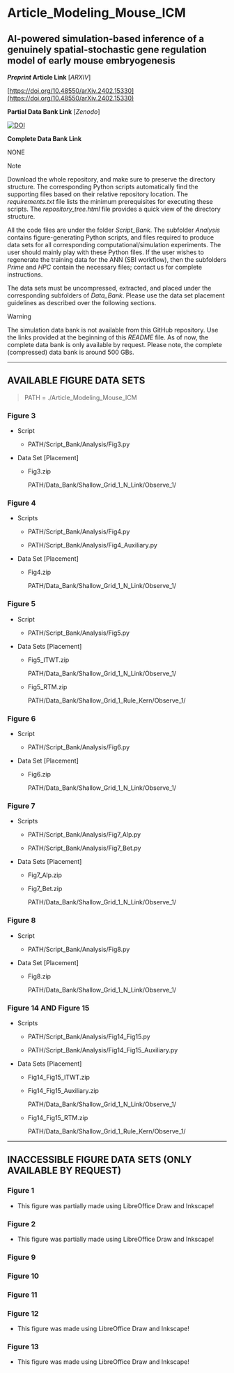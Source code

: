 # Article_Modeling_Mouse_ICM

## AI-powered simulation-based inference of a genuinely spatial-stochastic gene regulation model of early mouse embryogenesis

**_Preprint_ Article Link** [_ARXIV_]

[https://doi.org/10.48550/arXiv.2402.15330](https://doi.org/10.48550/arXiv.2402.15330)

__Partial Data Bank Link__ [_Zenodo_]

[![DOI](https://zenodo.org/badge/DOI/10.5281/zenodo.12637055.svg)](https://doi.org/10.5281/zenodo.12637055)

__Complete Data Bank Link__

NONE []()

> [!NOTE]
> Download the whole repository, and make sure to preserve the directory structure. The corresponding Python scripts automatically find the supporting files based on their relative repository location. The *requirements.txt* file lists the minimum prerequisites for executing these scripts. The *repository_tree.html* file provides a quick view of the directory structure.

All the code files are under the folder *Script_Bank*. The subfolder *Analysis* contains figure-generating Python scripts, and files required to produce data sets for all corresponding computational/simulation experiments. The user should mainly play with these Python files. If the user wishes to regenerate the training data for the ANN (SBI workflow), then the subfolders *Prime* and *HPC* contain the necessary files; contact us for complete instructions.

The data sets must be uncompressed, extracted, and placed under the corresponding subfolders of *Data_Bank*. Please use the data set placement guidelines as described over the following sections.

> [!WARNING]
> The simulation data bank is not available from this GitHub repository. Use the links provided at the beginning of this *README* file. As of now, the complete data bank is only available by request. Please note, the complete (compressed) data bank is around 500 GBs.

----

## AVAILABLE FIGURE DATA SETS

> PATH = ./Article_Modeling_Mouse_ICM

### Figure 3

 - Script

   - PATH/Script_Bank/Analysis/Fig3.py

 - Data Set [Placement]

   - Fig3.zip

       PATH/Data_Bank/Shallow_Grid_1_N_Link/Observe_1/

### Figure 4

 - Scripts

   - PATH/Script_Bank/Analysis/Fig4.py

   - PATH/Script_Bank/Analysis/Fig4_Auxiliary.py

 - Data Set [Placement]

   - Fig4.zip

       PATH/Data_Bank/Shallow_Grid_1_N_Link/Observe_1/

### Figure 5

 - Script

   - PATH/Script_Bank/Analysis/Fig5.py

 - Data Sets [Placement]

   - Fig5_ITWT.zip

       PATH/Data_Bank/Shallow_Grid_1_N_Link/Observe_1/

   - Fig5_RTM.zip

       PATH/Data_Bank/Shallow_Grid_1_Rule_Kern/Observe_1/

### Figure 6

 - Script

   - PATH/Script_Bank/Analysis/Fig6.py

 - Data Set [Placement]

   - Fig6.zip

       PATH/Data_Bank/Shallow_Grid_1_N_Link/Observe_1/

### Figure 7

 - Scripts

   - PATH/Script_Bank/Analysis/Fig7_Alp.py

   - PATH/Script_Bank/Analysis/Fig7_Bet.py

 - Data Sets [Placement]

   - Fig7_Alp.zip

   - Fig7_Bet.zip

       PATH/Data_Bank/Shallow_Grid_1_N_Link/Observe_1/

### Figure 8

 - Script

   - PATH/Script_Bank/Analysis/Fig8.py

 - Data Set [Placement]

   - Fig8.zip

       PATH/Data_Bank/Shallow_Grid_1_N_Link/Observe_1/

### Figure 14 AND Figure 15

 - Scripts

   - PATH/Script_Bank/Analysis/Fig14_Fig15.py

   - PATH/Script_Bank/Analysis/Fig14_Fig15_Auxiliary.py

 - Data Sets [Placement]

   - Fig14_Fig15_ITWT.zip

   - Fig14_Fig15_Auxiliary.zip

       PATH/Data_Bank/Shallow_Grid_1_N_Link/Observe_1/

   - Fig14_Fig15_RTM.zip

       PATH/Data_Bank/Shallow_Grid_1_Rule_Kern/Observe_1/

----

## INACCESSIBLE FIGURE DATA SETS (ONLY AVAILABLE BY REQUEST)

### Figure 1

 - This figure was partially made using LibreOffice Draw and Inkscape!

### Figure 2

 - This figure was partially made using LibreOffice Draw and Inkscape!

### Figure 9

### Figure 10

### Figure 11

### Figure 12

 - This figure was made using LibreOffice Draw and Inkscape!

### Figure 13

 - This figure was made using LibreOffice Draw and Inkscape!
